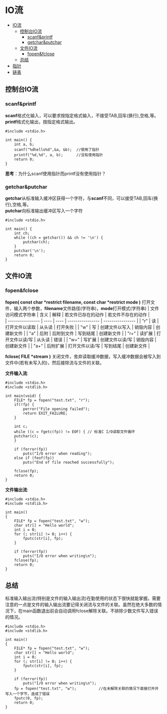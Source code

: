 # IO流

- [IO流](#io流)
  - [控制台IO流](#控制台io流)
    - [scanf&printf](#scanfprintf)
    - [getchar&putchar](#getcharputchar)
  - [文件IO流](#文件io流)
    - [fopen&fclose](#fopenfclose)
  - [总结](#总结)
- [指针](../指针/README.md)
- [链表](../链表/README.md)

## 控制台IO流

### scanf&printf

**scanf**格式化输入，可以要求按指定格式输入，不接受TAB,回车(换行),空格,等。  
**printf**格式化输出，按指定格式输出。

    #include <stdio.h>

    int main() {
        int a, b;
        scanf("%dhello%d",&a, &b);  //使用了指针
        printf("%d,%d", a, b);      //没有使用指针
        return 0;
    }

**思考**：为什么scanf使用指针而printf没有使用指针？

### getchar&putchar

**getchar**从标准输入缓冲区获得一个字符，与**scanf**不同，可以接受TAB,回车(换行),空格,等。  
**putchar**向标准输出缓冲区写入一个字符

    #include <stdio.h>

    int main() {
        int ch;
        while ((ch = getchar()) && ch != '\n') {
            putchar(ch);
        }
        putchar('\n');
        return 0;
    }

## 文件IO流

### fopen&fclose

__fopen( const char *restrict filename, const char *restrict mode )__ 打开文件，输入两个参数，**filename**文件路径(字符串)，**mode**打开模式(字符串)
| 文件访问模式字符串 | 含义 | 解释 | 若文件已存在的动作 | 若文件不存在的动作 |  
| ---------------- | ---- | ---- | ---------------- | ---------------- |
| "r"              | 读   | 打开文件以读取 | 从头读   | 打开失败          |
| "w"              | 写   | 创建文件以写入 | 销毁内容 | 创建新文件        |
| "a"              | 后附 | 后附到文件     | 写到结尾 | 创建新文件        |
| "r+"             | 读扩展 | 打开文件以读/写 | 从头读 | 错误             |
| "w+"             | 写扩展 | 创建文件以读/写 | 销毁内容 | 创建新文件     |
| "a+"             | 后附扩展 | 打开文件以读/写 | 写到结尾 | 创建新文件    |

__fclose( FILE *stream )__ 关闭文件，舍弃读取缓冲数据，写入缓冲数据会被写入到文件中(若有未写入的)，然后接除流与文件的关联。

__文件输入流__:

    #include <stdio.h>
    #include <stdlib.h>
    
    int main(void) {
        FILE* fp = fopen("test.txt", "r");
        if(!fp) {
            perror("File opening failed");
            return EXIT_FAILURE;
        }
    
        int c;
        while ((c = fgetc(fp)) != EOF) { // 标准C I/O读取文件循环
        putchar(c);
        }
    
        if (ferror(fp))
            puts("I/O error when reading");
        else if (feof(fp))
            puts("End of file reached successfully");
    
        fclose(fp);
        return 0;
    }

__文件输出流__:

    #include <stdio.h>
    #include <stdlib.h>

    int main()
    {
        FILE* fp = fopen("test.txt", "w");
        char str[] = "Hello world";
        int i = 0;
        for (; str[i] != 0; i++) {
            fputc(str[i], fp);
        }

        if (ferror(fp))
            puts("I/O error when writing\n");
        fclose(fp);
        return 0;
    }

## 总结

标准输入输出流(特别是文件的输入输出流)在勤使用的状态下很快就能掌握。需要注意的一点是文件的输入输出流要记得关闭流与文件的关联。虽然在绝大多数的情况下，在main函数退出前会自动调用fclose解除关联。不排除少数文件写入错误的情况。

    #include <stdio.h>
    #include <stdlib.h>

    int main()
    {
        FILE* fp = fopen("test.txt", "w");
        char str[] = "Hello world";
        int i = 0;
        for (; str[i] != 0; i++) {
            fputc(str[i], fp);
        }

        if (ferror(fp))
            puts("I/O error when writing\n");
        fp = fopen("test.txt", "w");          //在未解除关联的情况下直接打开并写入一个字节，造成了错误
        fputc(0, fp);
        return 0;
    }
